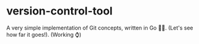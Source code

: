 # version-control-tool
A very simple implementation of Git concepts, written in Go 🏋️‍♂️. (Let's see how far it goes!). (Working :watch:)
